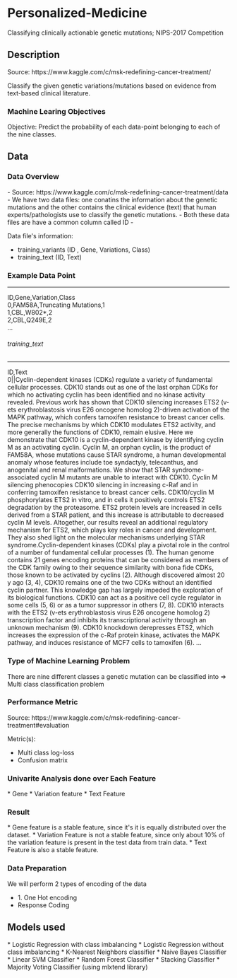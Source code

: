 # Personalized-Medicine
Classifying clinically actionable genetic mutations; NIPS-2017 Competition

<h2>  Description</h2>
<p> Source: https://www.kaggle.com/c/msk-redefining-cancer-treatment/ </p>
<p> Classify the given genetic variations/mutations based on evidence from text-based clinical literature. </p>

<h3>  Machine Learing Objectives  </h3>
<p> Objective: Predict the probability of each data-point belonging to each of the nine classes.
</p>
 
 
 <h2>  Data</h2>
 <h3>  Data Overview</h3>
 - Source: https://www.kaggle.com/c/msk-redefining-cancer-treatment/data
- We have two data files: one conatins the information about the genetic mutations and the other contains the clinical evidence (text) that  human experts/pathologists use to classify the genetic mutations. 
- Both these data files are have a common column called ID
- <p> 
    Data file's information:
    <ul> 
        <li>
        training_variants (ID , Gene, Variations, Class)
        </li>
        <li>
        training_text (ID, Text)
        </li>
    </ul>
</p>

<h3>  Example Data Point</h3>
<hr>
ID,Gene,Variation,Class<br>
0,FAM58A,Truncating Mutations,1 <br>
1,CBL,W802*,2 <br>
2,CBL,Q249E,2 <br>
...

<h6> training_text</h6>
<hr>
ID,Text <br>
0||Cyclin-dependent kinases (CDKs) regulate a variety of fundamental cellular processes. CDK10 stands out as one of the last orphan CDKs for which no activating cyclin has been identified and no kinase activity revealed. Previous work has shown that CDK10 silencing increases ETS2 (v-ets erythroblastosis virus E26 oncogene homolog 2)-driven activation of the MAPK pathway, which confers tamoxifen resistance to breast cancer cells. The precise mechanisms by which CDK10 modulates ETS2 activity, and more generally the functions of CDK10, remain elusive. Here we demonstrate that CDK10 is a cyclin-dependent kinase by identifying cyclin M as an activating cyclin. Cyclin M, an orphan cyclin, is the product of FAM58A, whose mutations cause STAR syndrome, a human developmental anomaly whose features include toe syndactyly, telecanthus, and anogenital and renal malformations. We show that STAR syndrome-associated cyclin M mutants are unable to interact with CDK10. Cyclin M silencing phenocopies CDK10 silencing in increasing c-Raf and in conferring tamoxifen resistance to breast cancer cells. CDK10/cyclin M phosphorylates ETS2 in vitro, and in cells it positively controls ETS2 degradation by the proteasome. ETS2 protein levels are increased in cells derived from a STAR patient, and this increase is attributable to decreased cyclin M levels. Altogether, our results reveal an additional regulatory mechanism for ETS2, which plays key roles in cancer and development. They also shed light on the molecular mechanisms underlying STAR syndrome.Cyclin-dependent kinases (CDKs) play a pivotal role in the control of a number of fundamental cellular processes (1). The human genome contains 21 genes encoding proteins that can be considered as members of the CDK family owing to their sequence similarity with bona fide CDKs, those known to be activated by cyclins (2). Although discovered almost 20 y ago (3, 4), CDK10 remains one of the two CDKs without an identified cyclin partner. This knowledge gap has largely impeded the exploration of its biological functions. CDK10 can act as a positive cell cycle regulator in some cells (5, 6) or as a tumor suppressor in others (7, 8). CDK10 interacts with the ETS2 (v-ets erythroblastosis virus E26 oncogene homolog 2) transcription factor and inhibits its transcriptional activity through an unknown mechanism (9). CDK10 knockdown derepresses ETS2, which increases the expression of the c-Raf protein kinase, activates the MAPK pathway, and induces resistance of MCF7 cells to tamoxifen (6). ... 


<h3>Type of Machine Learning Problem</h3>
<p>
            There are nine different classes a genetic mutation can be classified into => Multi class classification problem
 
</p>

<h3> Performance Metric</h3>
Source: https://www.kaggle.com/c/msk-redefining-cancer-treatment#evaluation

Metric(s): 
* Multi class log-loss 
* Confusion matrix 

<h3> Univarite Analysis done over Each Feature</h3>
* Gene
* Variation feature
* Text Feature
<h3> Result </h3>
* Gene feature is a stable feature, since it's it is equally distributed over the dataset.
* Variation Feature is not a stable feature, since only about 10% of the variation feature is present in the test data from train data.
* Text Feature is also a stable feature.

<h3> Data Preparation </h3> 
We will perform 2 types of encoding of the data<br>
 <ul> 
        <li>
        1. One Hot encoding
        </li>
        <li>
        Response Coding
        </li>
    </ul>

<h2> Models used </h2>
* Logistic Regression with class imbalancing
* Logistic Regression without class imbalancing
* K-Nearest Neighbors classifier
* Naive Bayes Classifier
* Linear SVM Classifier
* Random Forest Classifier
* Stacking Classifier
* Majority Voting Classifier (using mlxtend library)

